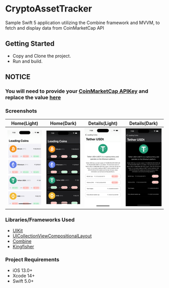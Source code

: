 # CryptoAssetTracker
Sample Swift 5 application utilizing the Combine framework and MVVM, to fetch and display data from CoinMarketCap API


## Getting Started
- Copy and Clone the project.
- Run and build.

## NOTICE
### You will need to provide your  [CoinMarketCap APIKey](https://pro.coinmarketcap.com/signup/) and replace the value [here](https://github.com/megaganjotsingh/CryptoAssetTracker/blob/3222ee7fecce106fa7a5c4fa0c5870029441f80e/CryptoAssetTracker/Util/Constants.swift#L10)


### Screenshots
Home(Light) |  Home(Dark) |  Details(Light) | Details(Dark)
:-------------------------:|:-------------------------:|:-------------------------:|:-------------------------:
![Light mode](home_light.png)  |   ![dark mode](home_dark.png)  |   ![details](detail_light.png) |   ![details](detail_dark.png) 


### Libraries/Frameworks Used
* [UIKit](https://developer.apple.com/documentation/uikit)
* [UICollectionViewCompositionalLayout](https://developer.apple.com/documentation/uikit/uicollectionviewcompositionallayout)
* [Combine](https://developer.apple.com/documentation/combine)
* [Kingfisher](https://github.com/onevcat/Kingfisher)

### Project Requirements
* iOS 13.0+
* Xcode 14+
* Swift 5.0+
